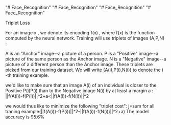 "# Face_Recognition" 
"# Face_Recognition" 
"# Face_Recognition" 
"# Face_Recognition" 

Triplet Loss


For an image  x , we denote its encoding  f(x) , where  f(x)  is the function computed by the neural network.
Training will use triplets of images  (A,P,N) :

A is an "Anchor" image--a picture of a person.
P is a "Positive" image--a picture of the same person as the Anchor image.
N is a "Negative" image--a picture of a different person than the Anchor image.
These triplets are picked from our training dataset. We will write  (A(i),P(i),N(i))  to denote the  i -th training example.

we'd like to make sure that an image  A(i)  of an individual is closer to the Positive  P(i)P(i)  than to the Negative image  N(i) by at least a margin a :
||f(A(i))-f(P(i))||^2+a<||f(A(i))-f(N(i))||^2

we would thus like to minimize the following "triplet cost":
j=sum for all traning example(||f(A(i))-f(P(i))||^2-||f(A(i))-f(N(i))||^2+a)
The model accuracy is 95.6%

